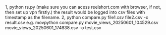 1, python rs.py (make sure you can acess reelshort.com with browser, if not, then set up vpn firstly.)
the result would be logged into csv files with timestamp as the filename.
2, python compare.py file1.csv file2.csv -o result.csv
e.g. movpython compare.py movie_views_20250601_104529.csv movie_views_20250601_174838.csv -o test.csv
